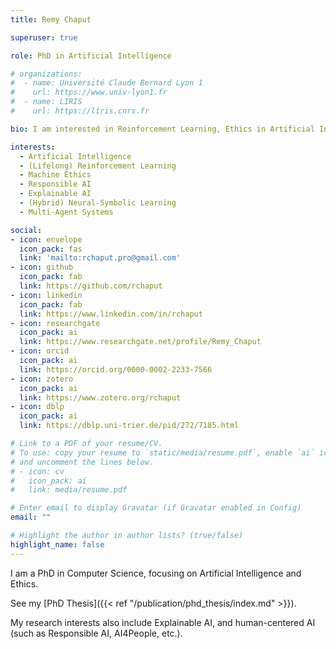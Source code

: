 ```yaml
---
title: Remy Chaput

superuser: true

role: PhD in Artificial Intelligence

# organizations:
#  - name: Université Claude Bernard Lyon 1
#    url: https://www.univ-lyon1.fr
#  - name: LIRIS
#    url: https://liris.cnrs.fr

bio: I am interested in Reinforcement Learning, Ethics in Artificial Intelligence (Responsible AI) and Explainable AI.

interests:
  - Artificial Intelligence
  - (Lifelong) Reinforcement Learning
  - Machine Ethics
  - Responsible AI
  - Explainable AI
  - (Hybrid) Neural-Symbolic Learning
  - Multi-Agent Systems

social:
- icon: envelope
  icon_pack: fas
  link: 'mailto:rchaput.pro@gmail.com'
- icon: github
  icon_pack: fab
  link: https://github.com/rchaput
- icon: linkedin
  icon_pack: fab
  link: https://www.linkedin.com/in/rchaput
- icon: researchgate
  icon_pack: ai
  link: https://www.researchgate.net/profile/Remy_Chaput
- icon: orcid
  icon_pack: ai
  link: https://orcid.org/0000-0002-2233-7566
- icon: zotero
  icon_pack: ai
  link: https://www.zotero.org/rchaput
- icon: dblp
  icon_pack: ai
  link: https://dblp.uni-trier.de/pid/272/7185.html

# Link to a PDF of your resume/CV.
# To use: copy your resume to `static/media/resume.pdf`, enable `ai` icons in `params.toml`, 
# and uncomment the lines below.
# - icon: cv
#   icon_pack: ai
#   link: media/resume.pdf

# Enter email to display Gravatar (if Gravatar enabled in Config)
email: ""

# Highlight the author in author lists? (true/false)
highlight_name: false
---
```


I am a PhD in Computer Science, focusing on Artificial Intelligence and Ethics.

See my [PhD Thesis]({{< ref "/publication/phd_thesis/index.md" >}}).

<!--
I am a PhD Student in Artificial Intelligence, currently working at the [LIRIS](https://liris.cnrs.fr/) lab
(CNRS - UMR5205), in the [Cognitive Systems and Multi-Agent Systems (SyCoSMA)](https://liris.cnrs.fr/equipe/sycosma) 
team. My thesis focuses on learning ethical behaviors for Artificial Agents through Reinforcement Learning.
-->

My research interests also include Explainable AI, and human-centered AI (such as Responsible AI, AI4People, etc.).

